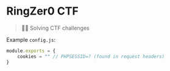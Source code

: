 # RingZer0 CTF 
> 👨‍💻 Solving CTF challenges

Example `config.js`:
```js
module.exports = {
	cookies = "" // PHPSESSID=? (found in request headers)
}
```